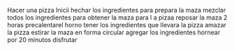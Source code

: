 Hacer una pizza
Inicii
hechar los ingredientes para prepara la maza
mezclar todos los ingredientes para obtener la maza para l a pizaa
reposar la maza 2 horas 
precalentarel horno 
tener los ingredientes que llevara la pizza
amazar la pizza 
estirar la maza en forma circular 
agregar los ingredientes 
hornear por 20 minutos 
disfrutar
